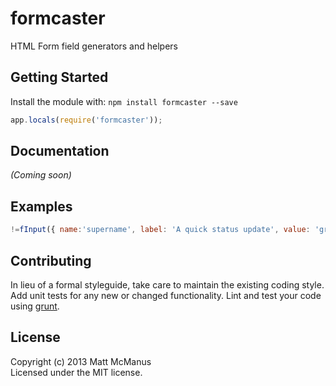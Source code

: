 # formcaster

HTML Form field generators and helpers

## Getting Started
Install the module with: `npm install formcaster --save`

```javascript
app.locals(require('formcaster'));
```

## Documentation
_(Coming soon)_

## Examples
```javascript
!=fInput({ name:'supername', label: 'A quick status update', value: 'gross', attr: {placeholder: 'kansas', class:"span8 title", autofocus: 'autofocus'}})
```

## Contributing
In lieu of a formal styleguide, take care to maintain the existing coding style. Add unit tests for any new or changed functionality. Lint and test your code using [grunt](https://github.com/gruntjs/grunt).

## License
Copyright (c) 2013 Matt McManus  
Licensed under the MIT license.
